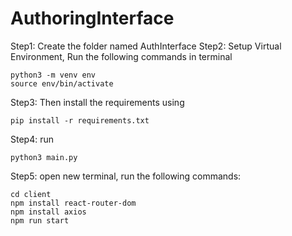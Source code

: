 # AuthoringInterface

Step1: Create the folder named AuthInterface
Step2: Setup Virtual Environment, Run the following commands in terminal

    python3 -m venv env
    source env/bin/activate

Step3: Then install the requirements using

    pip install -r requirements.txt

Step4: run 

    python3 main.py

Step5: open new terminal, run the following commands:

    cd client
    npm install react-router-dom
    npm install axios
    npm run start

